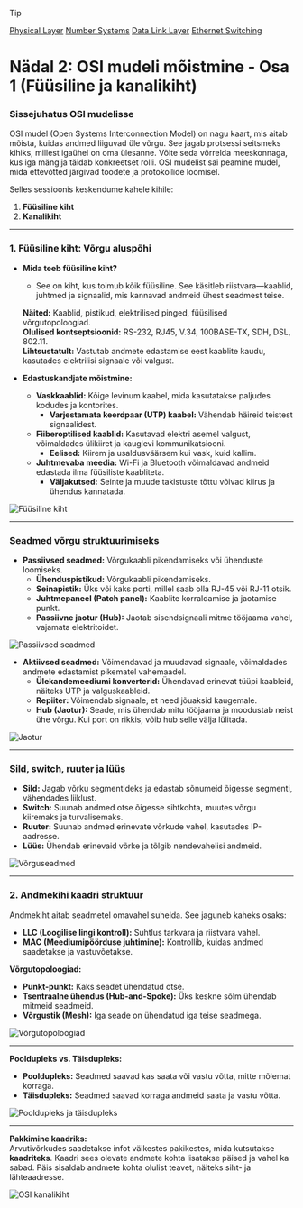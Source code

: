 > [!TIP]
>[Physical Layer](https://www.youtube.com/watch?v=AHV54tqhZU0&list=PLk4NQNr6-L8onI6MaPcfsRZJOvFO3S5D6&index=6)
>[Number Systems](https://www.youtube.com/watch?v=RdoxJsWzFKc&list=PLk4NQNr6-L8onI6MaPcfsRZJOvFO3S5D6&index=7)
>[Data Link Layer](https://www.youtube.com/watch?v=eK4s5TQm45c&list=PLk4NQNr6-L8onI6MaPcfsRZJOvFO3S5D6&index=8)
>[Ethernet Switching](https://www.youtube.com/watch?v=KWm7_vsfdE4&list=PLk4NQNr6-L8onI6MaPcfsRZJOvFO3S5D6&index=9)

# Nädal 2: OSI mudeli mõistmine - Osa 1 (Füüsiline ja kanalikiht)

### Sissejuhatus OSI mudelisse

OSI mudel (Open Systems Interconnection Model) on nagu kaart, mis aitab mõista, kuidas andmed liiguvad üle võrgu. See jagab protsessi seitsmeks kihiks, millest igaühel on oma ülesanne. Võite seda võrrelda meeskonnaga, kus iga mängija täidab konkreetset rolli. OSI mudelist sai peamine mudel, mida ettevõtted järgivad toodete ja protokollide loomisel.

Selles sessioonis keskendume kahele kihile:
1. **Füüsiline kiht**
2. **Kanalikiht**

---

### 1. Füüsiline kiht: Võrgu aluspõhi

- **Mida teeb füüsiline kiht?**
  - See on kiht, kus toimub kõik füüsiline. See käsitleb riistvara—kaablid, juhtmed ja signaalid, mis kannavad andmeid ühest seadmest teise.

  **Näited:** Kaablid, pistikud, elektrilised pinged, füüsilised võrgutopoloogiad.  
  **Olulised kontseptsioonid:** RS-232, RJ45, V.34, 100BASE-TX, SDH, DSL, 802.11.  
  **Lihtsustatult:** Vastutab andmete edastamise eest kaablite kaudu, kasutades elektrilisi signaale või valgust.

- **Edastuskandjate mõistmine:**
  - **Vaskkaablid:** Kõige levinum kaabel, mida kasutatakse paljudes kodudes ja kontorites.
    - **Varjestamata keerdpaar (UTP) kaabel:** Vähendab häireid teistest signaalidest.
  - **Fiiberoptilised kaablid:** Kasutavad elektri asemel valgust, võimaldades ülikiiret ja kauglevi kommunikatsiooni.
    - **Eelised:** Kiirem ja usaldusväärsem kui vask, kuid kallim.
  - **Juhtmevaba meedia:** Wi-Fi ja Bluetooth võimaldavad andmeid edastada ilma füüsiliste kaabliteta.
    - **Väljakutsed:** Seinte ja muude takistuste tõttu võivad kiirus ja ühendus kannatada.

![Füüsiline kiht](/lectures/images/physical_layer.png)

---

### Seadmed võrgu struktuurimiseks

- **Passiivsed seadmed:** Võrgukaabli pikendamiseks või ühenduste loomiseks.
  - **Ühenduspistikud:** Võrgukaabli pikendamiseks.  
  - **Seinapistik:** Üks või kaks porti, millel saab olla RJ-45 või RJ-11 otsik.
  - **Juhtmepaneel (Patch panel):** Kaablite korraldamise ja jaotamise punkt.
  - **Passiivne jaotur (Hub):** Jaotab sisendsignaali mitme tööjaama vahel, vajamata elektritoidet.

![Passiivsed seadmed](/lectures/images/patchpanel.png)

- **Aktiivsed seadmed:** Võimendavad ja muudavad signaale, võimaldades andmete edastamist pikematel vahemaadel.
  - **Ülekandemeediumi konverterid:** Ühendavad erinevat tüüpi kaableid, näiteks UTP ja valguskaableid.
  - **Repiiter:** Võimendab signaale, et need jõuaksid kaugemale.
  - **Hub (Jaotur):** Seade, mis ühendab mitu tööjaama ja moodustab neist ühe võrgu. Kui port on rikkis, võib hub selle välja lülitada.

![Jaotur](/lectures/images/hub.png)

---

### Sild, switch, ruuter ja lüüs

- **Sild:** Jagab võrku segmentideks ja edastab sõnumeid õigesse segmenti, vähendades liiklust.
- **Switch:** Suunab andmed otse õigesse sihtkohta, muutes võrgu kiiremaks ja turvalisemaks.
- **Ruuter:** Suunab andmed erinevate võrkude vahel, kasutades IP-aadresse.
- **Lüüs:** Ühendab erinevaid võrke ja tõlgib nendevahelisi andmeid.

![Võrguseadmed](/lectures/images/networkdevices.png)

---

### 2. Andmekihi kaadri struktuur

Andmekiht aitab seadmetel omavahel suhelda. See jaguneb kaheks osaks:
- **LLC (Loogilise lingi kontroll):** Suhtlus tarkvara ja riistvara vahel.
- **MAC (Meediumipöörduse juhtimine):** Kontrollib, kuidas andmed saadetakse ja vastuvõetakse.

**Võrgutopoloogiad:**
- **Punkt-punkt:** Kaks seadet ühendatud otse.
- **Tsentraalne ühendus (Hub-and-Spoke):** Üks keskne sõlm ühendab mitmeid seadmeid.
- **Võrgustik (Mesh):** Iga seade on ühendatud iga teise seadmega.

![Võrgutopoloogiad](/lectures/images/networktopology.png)

---

**Pooldupleks vs. Täisdupleks:**
- **Pooldupleks:** Seadmed saavad kas saata või vastu võtta, mitte mõlemat korraga.
- **Täisdupleks:** Seadmed saavad korraga andmeid saata ja vastu võtta.

![Pooldupleks ja täisdupleks](/lectures/images/dupleks.png)

---

**Pakkimine kaadriks:**  
Arvutivõrkudes saadetakse infot väikestes pakikestes, mida kutsutakse **kaadriteks**. Kaadri sees olevate andmete kohta lisatakse päised ja vahel ka sabad. Päis sisaldab andmete kohta olulist teavet, näiteks siht- ja lähteaadresse.

![OSI kanalikiht](/lectures/images/datalink.png)
